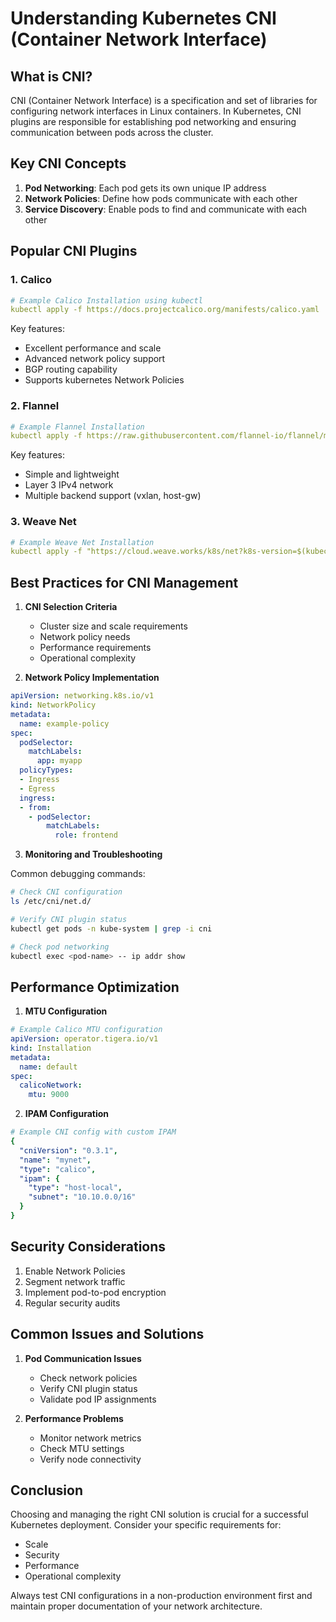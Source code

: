 # Understanding Kubernetes CNI (Container Network Interface)

## What is CNI?

CNI (Container Network Interface) is a specification and set of libraries for configuring network interfaces in Linux containers. In Kubernetes, CNI plugins are responsible for establishing pod networking and ensuring communication between pods across the cluster.

## Key CNI Concepts

1. **Pod Networking**: Each pod gets its own unique IP address
2. **Network Policies**: Define how pods communicate with each other
3. **Service Discovery**: Enable pods to find and communicate with each other

## Popular CNI Plugins

### 1. Calico
```yaml
# Example Calico Installation using kubectl
kubectl apply -f https://docs.projectcalico.org/manifests/calico.yaml
```

Key features:
- Excellent performance and scale
- Advanced network policy support
- BGP routing capability
- Supports kubernetes Network Policies

### 2. Flannel
```yaml
# Example Flannel Installation
kubectl apply -f https://raw.githubusercontent.com/flannel-io/flannel/master/Documentation/kube-flannel.yml
```

Key features:
- Simple and lightweight
- Layer 3 IPv4 network
- Multiple backend support (vxlan, host-gw)

### 3. Weave Net
```yaml
# Example Weave Net Installation
kubectl apply -f "https://cloud.weave.works/k8s/net?k8s-version=$(kubectl version | base64 | tr -d '\n')"
```

## Best Practices for CNI Management

1. **CNI Selection Criteria**
   - Cluster size and scale requirements
   - Network policy needs
   - Performance requirements
   - Operational complexity

2. **Network Policy Implementation**
```yaml
apiVersion: networking.k8s.io/v1
kind: NetworkPolicy
metadata:
  name: example-policy
spec:
  podSelector:
    matchLabels:
      app: myapp
  policyTypes:
  - Ingress
  - Egress
  ingress:
  - from:
    - podSelector:
        matchLabels:
          role: frontend
```

3. **Monitoring and Troubleshooting**

Common debugging commands:
```bash
# Check CNI configuration
ls /etc/cni/net.d/

# Verify CNI plugin status
kubectl get pods -n kube-system | grep -i cni

# Check pod networking
kubectl exec <pod-name> -- ip addr show
```

## Performance Optimization

1. **MTU Configuration**
```yaml
# Example Calico MTU configuration
apiVersion: operator.tigera.io/v1
kind: Installation
metadata:
  name: default
spec:
  calicoNetwork:
    mtu: 9000
```

2. **IPAM Configuration**
```yaml
# Example CNI config with custom IPAM
{
  "cniVersion": "0.3.1",
  "name": "mynet",
  "type": "calico",
  "ipam": {
    "type": "host-local",
    "subnet": "10.10.0.0/16"
  }
}
```

## Security Considerations

1. Enable Network Policies
2. Segment network traffic
3. Implement pod-to-pod encryption
4. Regular security audits

## Common Issues and Solutions

1. **Pod Communication Issues**
   - Check network policies
   - Verify CNI plugin status
   - Validate pod IP assignments

2. **Performance Problems**
   - Monitor network metrics
   - Check MTU settings
   - Verify node connectivity

## Conclusion

Choosing and managing the right CNI solution is crucial for a successful Kubernetes deployment. Consider your specific requirements for:
- Scale
- Security
- Performance
- Operational complexity

Always test CNI configurations in a non-production environment first and maintain proper documentation of your network architecture.
